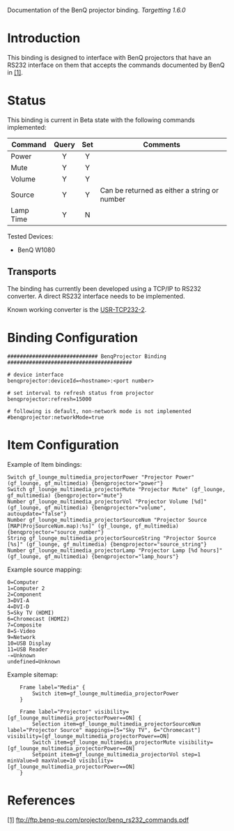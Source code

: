 Documentation of the BenQ projector binding. _Targetting 1.6.0_

# Introduction
This binding is designed to interface with BenQ projectors that have an RS232 interface on them that accepts the commands documented by BenQ in [\[1\]](ftp://ftp.benq-eu.com/projector/benq_rs232_commands.pdf).

# Status
This binding is current in Beta state with the following commands implemented:

| Command               | Query | Set  |Comments                                    |
|-----------------------|:-----:|:----:|--------------------------------------------|
| Power                 |Y      | Y    | |
| Mute                  |Y      | Y    | |
| Volume                |Y      | Y    | |
| Source                |Y      | Y    | Can be returned as either a string or number |
| Lamp Time             |Y      | N    | |

Tested Devices:

* BenQ W1080

## Transports

The binding has currently been developed using a TCP/IP to RS232 converter. A direct RS232 interface needs to be implemented.

Known working converter is the [USR-TCP232-2](http://en.usr.cn/Ethernet-Module-T24/RS232-to-Ethernet-module.html).

# Binding Configuration
```
############################# BenqProjector Binding  ########################################

# device interface
benqprojector:deviceId=<hostname>:<port number>

# set interval to refresh status from projector
benqprojector:refresh=15000

# following is default, non-network mode is not implemented
#benqprojector:networkMode=true
```

# Item Configuration

Example of Item bindings:

```
Switch gf_lounge_multimedia_projectorPower "Projector Power" (gf_lounge, gf_multimedia) {benqprojector="power"}
Switch gf_lounge_multimedia_projectorMute "Projector Mute" (gf_lounge, gf_multimedia) {benqprojector="mute"}
Number gf_lounge_multimedia_projectorVol "Projector Volume [%d]" (gf_lounge, gf_multimedia) {benqprojector="volume", autoupdate="false"}
Number gf_lounge_multimedia_projectorSourceNum "Projector Source [MAP(ProjSourceNum.map):%s]" (gf_lounge, gf_multimedia) {benqprojector="source_number"}
String gf_lounge_multimedia_projectorSourceString "Projector Source [%s]" (gf_lounge, gf_multimedia) {benqprojector="source_string"}
Number gf_lounge_multimedia_projectorLamp "Projector Lamp [%d hours]" (gf_lounge, gf_multimedia) {benqprojector="lamp_hours"}
```

Example source mapping:
```
0=Computer
1=Computer 2
2=Component
3=DVI-A
4=DVI-D
5=Sky TV (HDMI)
6=Chromecast (HDMI2)
7=Composite
8=S-Video
9=Network
10=USB Display
11=USB Reader
-=Unknown
undefined=Unknown
```

Example sitemap:

```
	Frame label="Media" {
		Switch item=gf_lounge_multimedia_projectorPower
	}
			
	Frame label="Projector" visibility=[gf_lounge_multimedia_projectorPower==ON] {
		Selection item=gf_lounge_multimedia_projectorSourceNum label="Projector Source" mappings=[5="Sky TV", 6="Chromecast"]  visibility=[gf_lounge_multimedia_projectorPower==ON]
		Switch item=gf_lounge_multimedia_projectorMute visibility=[gf_lounge_multimedia_projectorPower==ON]
		Setpoint item=gf_lounge_multimedia_projectorVol step=1 minValue=0 maxValue=10 visibility=[gf_lounge_multimedia_projectorPower==ON]				
	}
```

# References
[\[1\]](ftp://ftp.benq-eu.com/projector/benq_rs232_commands.pdf) ftp://ftp.benq-eu.com/projector/benq_rs232_commands.pdf
